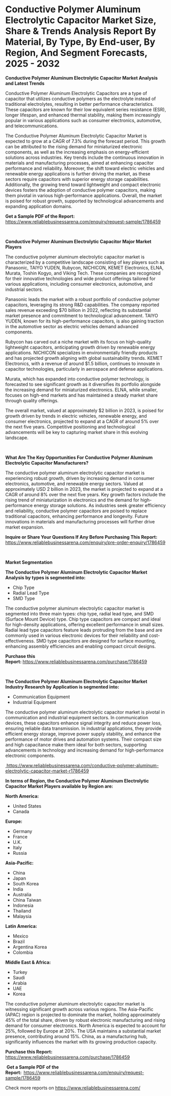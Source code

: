 <p><h1>Conductive Polymer Aluminum Electrolytic Capacitor Market Size, Share & Trends Analysis Report By Material, By Type, By End-user, By Region, And Segment Forecasts, 2025 - 2032</h1></p><p><strong>Conductive Polymer Aluminum Electrolytic Capacitor Market Analysis and Latest Trends</strong></p>
<p><p>Conductive Polymer Aluminum Electrolytic Capacitors are a type of capacitor that utilizes conductive polymers as the electrolyte instead of traditional electrolytes, resulting in better performance characteristics. These capacitors are known for their low equivalent series resistance (ESR), longer lifespan, and enhanced thermal stability, making them increasingly popular in various applications such as consumer electronics, automotive, and telecommunications.</p><p>The Conductive Polymer Aluminum Electrolytic Capacitor Market is expected to grow at a CAGR of 7.3% during the forecast period. This growth can be attributed to the rising demand for miniaturized electronic components, as well as the increasing emphasis on energy-efficient solutions across industries. Key trends include the continuous innovation in materials and manufacturing processes, aimed at enhancing capacitor performance and reliability. Moreover, the shift toward electric vehicles and renewable energy applications is further driving the market, as these sectors require capacitors with superior energy storage capabilities. Additionally, the growing trend toward lightweight and compact electronic devices fosters the adoption of conductive polymer capacitors, making them pivotal in various high-performance applications. Overall, the market is poised for robust growth, supported by technological advancements and expanding application domains.</p></p>
<p><strong>Get a Sample PDF of the Report:&nbsp;</strong> <a href="https://www.reliablebusinessarena.com/enquiry/request-sample/1786459?utm_campaign=3183&utm_medium=2&utm_source=Github&utm_content=ia&utm_term=30032025&utm_id=conductive-polymer-aluminum-electrolytic-capacitor">https://www.reliablebusinessarena.com/enquiry/request-sample/1786459</a></p>
<p>&nbsp;</p>
<p><strong>Conductive Polymer Aluminum Electrolytic Capacitor Major Market Players</strong></p>
<p><p>The conductive polymer aluminum electrolytic capacitor market is characterized by a competitive landscape consisting of key players such as Panasonic, TAIYO YUDEN, Rubycon, NICHICON, KEMET Electronics, ELNA, Murata, Toshin Kogyo, and Viking Tech. These companies are recognized for their innovative technologies and wide product offerings tailored for various applications, including consumer electronics, automotive, and industrial sectors.</p><p>Panasonic leads the market with a robust portfolio of conductive polymer capacitors, leveraging its strong R&D capabilities. The company reported sales revenue exceeding $70 billion in 2022, reflecting its substantial market presence and commitment to technological advancement. TAIYO YUDEN, known for its high-performance capacitors, is also gaining traction in the automotive sector as electric vehicles demand advanced components.</p><p>Rubycon has carved out a niche market with its focus on high-quality lightweight capacitors, anticipating growth driven by renewable energy applications. NICHICON specializes in environmentally friendly products and has projected growth aligning with global sustainability trends. KEMET Electronics, with a revenue of around $1.5 billion, continues to innovate in capacitor technologies, particularly in aerospace and defense applications.</p><p>Murata, which has expanded into conductive polymer technology, is forecasted to see significant growth as it diversifies its portfolio alongside the increasing demand for miniaturized electronics. ELNA, while smaller, focuses on high-end markets and has maintained a steady market share through quality offerings.</p><p>The overall market, valued at approximately $2 billion in 2023, is poised for growth driven by trends in electric vehicles, renewable energy, and consumer electronics, projected to expand at a CAGR of around 5% over the next five years. Competitive positioning and technological advancements will be key to capturing market share in this evolving landscape.</p></p>
<p>&nbsp;</p>
<p><strong>What Are The Key Opportunities For Conductive Polymer Aluminum Electrolytic Capacitor Manufacturers?</strong></p>
<p><p>The conductive polymer aluminum electrolytic capacitor market is experiencing robust growth, driven by increasing demand in consumer electronics, automotive, and renewable energy sectors. Valued at approximately USD 2 billion in 2023, the market is projected to expand at a CAGR of around 8% over the next five years. Key growth factors include the rising trend of miniaturization in electronics and the demand for high-performance energy storage solutions. As industries seek greater efficiency and reliability, conductive polymer capacitors are poised to replace traditional capacitors, enhancing performance and longevity. Future innovations in materials and manufacturing processes will further drive market expansion.</p></p>
<p><strong>Inquire or Share Your Questions If Any Before Purchasing This Report:</strong> <a href="https://www.reliablebusinessarena.com/enquiry/pre-order-enquiry/1786459?utm_campaign=3183&utm_medium=2&utm_source=Github&utm_content=ia&utm_term=30032025&utm_id=conductive-polymer-aluminum-electrolytic-capacitor">https://www.reliablebusinessarena.com/enquiry/pre-order-enquiry/1786459</a></p>
<p>&nbsp;</p>
<p><strong>Market Segmentation</strong></p>
<p><strong>The Conductive Polymer Aluminum Electrolytic Capacitor Market Analysis by types is segmented into:</strong></p>
<p><ul><li>Chip Type</li><li>Radial Lead Type</li><li>SMD Type</li></ul></p>
<p><p>The conductive polymer aluminum electrolytic capacitor market is segmented into three main types: chip type, radial lead type, and SMD (Surface Mount Device) type. Chip type capacitors are compact and ideal for high-density applications, offering excellent performance in small sizes. Radial lead type capacitors feature leads protruding from the base and are commonly used in various electronic devices for their reliability and cost-effectiveness. SMD type capacitors are designed for surface mounting, enhancing assembly efficiencies and enabling compact circuit designs.</p></p>
<p><strong>Purchase this Report:&nbsp;</strong><a href="https://www.reliablebusinessarena.com/purchase/1786459?utm_campaign=3183&utm_medium=2&utm_source=Github&utm_content=ia&utm_term=30032025&utm_id=conductive-polymer-aluminum-electrolytic-capacitor">https://www.reliablebusinessarena.com/purchase/1786459</a></p>
<p>&nbsp;</p>
<p><strong>The Conductive Polymer Aluminum Electrolytic Capacitor Market Industry Research by Application is segmented into:</strong></p>
<p><ul><li>Communication Equipment</li><li>Industrial Equipment</li></ul></p>
<p><p>The conductive polymer aluminum electrolytic capacitor market is pivotal in communication and industrial equipment sectors. In communication devices, these capacitors enhance signal integrity and reduce power loss, ensuring reliable data transmission. In industrial applications, they provide efficient energy storage, improve power supply stability, and enhance the performance of motor drives and automation systems. Their compact size and high capacitance make them ideal for both sectors, supporting advancements in technology and increasing demand for high-performance electronic components.</p></p>
<p><a href="https://www.reliablebusinessarena.com/conductive-polymer-aluminum-electrolytic-capacitor-market-r1786459?utm_campaign=3183&utm_medium=2&utm_source=Github&utm_content=ia&utm_term=30032025&utm_id=conductive-polymer-aluminum-electrolytic-capacitor">&nbsp;https://www.reliablebusinessarena.com/conductive-polymer-aluminum-electrolytic-capacitor-market-r1786459</a></p>
<p><strong>In terms of Region, the Conductive Polymer Aluminum Electrolytic Capacitor Market Players available by Region are:</strong></p>
<p>
    <p> <strong> North America: </strong>
        <ul>
            <li>United States</li>
            <li>Canada</li>
        </ul>
        </p> 
    <p> <strong> Europe: </strong>
        <ul>
            <li>Germany</li>
            <li>France</li>
            <li>U.K.</li>
            <li>Italy</li>
            <li>Russia</li>
        </ul>
        </p> 
    <p> <strong> Asia-Pacific: </strong>
        <ul>
            <li>China</li>
            <li>Japan</li>
            <li>South Korea</li>
            <li>India</li>
            <li>Australia</li>
            <li>China Taiwan</li>
            <li>Indonesia</li>
            <li>Thailand</li>
            <li>Malaysia</li>
        </ul>
        </p> 
    <p> <strong> Latin America: </strong>
        <ul>
            <li>Mexico</li>
            <li>Brazil</li>
            <li>Argentina Korea</li>
            <li>Colombia</li>
        </ul>
        </p> 
    <p> <strong> Middle East & Africa: </strong>
        <ul>
            <li>Turkey</li>
            <li>Saudi</li>
            <li>Arabia</li>
            <li>UAE</li>
            <li>Korea</li>
        </ul>
    </p>
    </p>
<p><p>The conductive polymer aluminum electrolytic capacitor market is witnessing significant growth across various regions. The Asia-Pacific (APAC) region is projected to dominate the market, holding approximately 45% of the total share, driven by robust electronic manufacturing and rising demand for consumer electronics. North America is expected to account for 25%, followed by Europe at 20%. The USA maintains a substantial market presence, contributing around 15%. China, as a manufacturing hub, significantly influences the market with its growing production capacity.</p></p>
<p><strong>Purchase this Report: </strong><a href="https://www.reliablebusinessarena.com/purchase/1786459?utm_campaign=3183&utm_medium=2&utm_source=Github&utm_content=ia&utm_term=30032025&utm_id=conductive-polymer-aluminum-electrolytic-capacitor">https://www.reliablebusinessarena.com/purchase/1786459</a></p>
<p>&nbsp;<strong>Get a Sample PDF of the Report:&nbsp;&nbsp;</strong><a href="https://www.reliablebusinessarena.com/enquiry/request-sample/1786459?utm_campaign=3183&utm_medium=2&utm_source=Github&utm_content=ia&utm_term=30032025&utm_id=conductive-polymer-aluminum-electrolytic-capacitor">https://www.reliablebusinessarena.com/enquiry/request-sample/1786459</a></p>
<p><strong></strong></p>
<p>Check more reports on <a href="https://www.reliablebusinessarena.com/?utm_campaign=3183&utm_medium=2&utm_source=Github&utm_content=ia&utm_term=30032025&utm_id=conductive-polymer-aluminum-electrolytic-capacitor">https://www.reliablebusinessarena.com/</a></p>